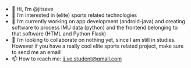 - 👋 Hi, I’m @jitseve
- 👀 I’m interested in (elite) sports related technologies
- 🌱 I’m currently working on app development (android-java) and creating software to process IMU data (python) and the frontend belonging to that software (HTML and Python Flask)
- 💞️ I’m looking to collaborate on nothing yet, since I am still in studies. However if you have a really cool elite sports related project, make sure to send me an email!  
- 📫 How to reach me: jj.ve.student@gmail.com

<!---
jitseve/jitseve is a ✨ special ✨ repository because its `README.md` (this file) appears on your GitHub profile.
You can click the Preview link to take a look at your changes.
--->
